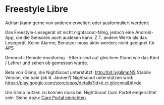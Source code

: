 # Freestyle Libre


Adrian (kann gerne von anderen erweitert oder ausformuliert werden):

Das Freestyle-Lesegerät ist nicht nightscout-fähig, jedoch eine Android-App, die die Sensoren auch auslesen kann.
Z.T. andere Werte als das Lesegerät.
Keine Alarme; Benutzer muss aktiv werden; nicht geeignet für APS

Dennoch: Remote monitoring - Eltern sind auf gleichem Stand wie das Kind / Lehrer und sehen ob gemessen wurde.

Beta von Glimp, die NightScout unterstützt: http://bit.ly/glimpNS
Stabile Version, die bald (ab 6. Jänner?) Nightscout unterstützen wird: https://play.google.com/store/apps/details?id=it.ct.glicemia&hl=de

Um Glimp nutzen zu können muss bei NightScout *Care Portal* eingerichtet sein. Siehe dazu: [Care Portal einrichten](../nightscout/care_portal.md)